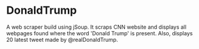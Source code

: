 # DonaldTrump

A web scraper build using jSoup. It scraps CNN website and displays all webpages found where the word 'Donald Trump' is present. Also, displays 20 latest tweet made by @realDonaldTrump.
